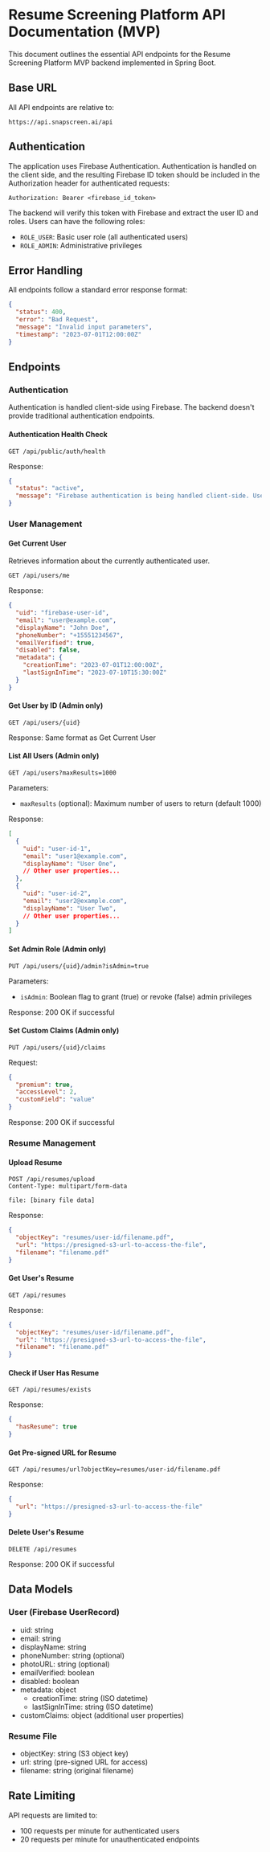 # Resume Screening Platform API Documentation (MVP)

This document outlines the essential API endpoints for the Resume Screening Platform MVP backend implemented in Spring Boot.

## Base URL

All API endpoints are relative to:

```
https://api.snapscreen.ai/api
```

## Authentication

The application uses Firebase Authentication. Authentication is handled on the client side, and the resulting Firebase ID token should be included in the Authorization header for authenticated requests:

```
Authorization: Bearer <firebase_id_token>
```

The backend will verify this token with Firebase and extract the user ID and roles. Users can have the following roles:
- `ROLE_USER`: Basic user role (all authenticated users)
- `ROLE_ADMIN`: Administrative privileges

## Error Handling

All endpoints follow a standard error response format:

```json
{
  "status": 400,
  "error": "Bad Request",
  "message": "Invalid input parameters",
  "timestamp": "2023-07-01T12:00:00Z"
}
```

## Endpoints

### Authentication

Authentication is handled client-side using Firebase. The backend doesn't provide traditional authentication endpoints.

#### Authentication Health Check

```
GET /api/public/auth/health
```

Response:
```json
{
  "status": "active",
  "message": "Firebase authentication is being handled client-side. Use ID tokens from Firebase in the Authorization header for authenticated requests."
}
```

### User Management

#### Get Current User

Retrieves information about the currently authenticated user.

```
GET /api/users/me
```

Response:
```json
{
  "uid": "firebase-user-id",
  "email": "user@example.com",
  "displayName": "John Doe",
  "phoneNumber": "+15551234567",
  "emailVerified": true,
  "disabled": false,
  "metadata": {
    "creationTime": "2023-07-01T12:00:00Z",
    "lastSignInTime": "2023-07-10T15:30:00Z"
  }
}
```

#### Get User by ID (Admin only)

```
GET /api/users/{uid}
```

Response: Same format as Get Current User

#### List All Users (Admin only)

```
GET /api/users?maxResults=1000
```

Parameters:
- `maxResults` (optional): Maximum number of users to return (default 1000)

Response:
```json
[
  {
    "uid": "user-id-1",
    "email": "user1@example.com",
    "displayName": "User One",
    // Other user properties...
  },
  {
    "uid": "user-id-2",
    "email": "user2@example.com",
    "displayName": "User Two",
    // Other user properties...
  }
]
```

#### Set Admin Role (Admin only)

```
PUT /api/users/{uid}/admin?isAdmin=true
```

Parameters:
- `isAdmin`: Boolean flag to grant (true) or revoke (false) admin privileges

Response: 200 OK if successful

#### Set Custom Claims (Admin only)

```
PUT /api/users/{uid}/claims
```

Request:
```json
{
  "premium": true,
  "accessLevel": 2,
  "customField": "value"
}
```

Response: 200 OK if successful

### Resume Management

#### Upload Resume

```
POST /api/resumes/upload
Content-Type: multipart/form-data

file: [binary file data]
```

Response:
```json
{
  "objectKey": "resumes/user-id/filename.pdf",
  "url": "https://presigned-s3-url-to-access-the-file",
  "filename": "filename.pdf"
}
```

#### Get User's Resume

```
GET /api/resumes
```

Response:
```json
{
  "objectKey": "resumes/user-id/filename.pdf",
  "url": "https://presigned-s3-url-to-access-the-file",
  "filename": "filename.pdf"
}
```

#### Check if User Has Resume

```
GET /api/resumes/exists
```

Response:
```json
{
  "hasResume": true
}
```

#### Get Pre-signed URL for Resume

```
GET /api/resumes/url?objectKey=resumes/user-id/filename.pdf
```

Response:
```json
{
  "url": "https://presigned-s3-url-to-access-the-file"
}
```

#### Delete User's Resume

```
DELETE /api/resumes
```

Response: 200 OK if successful

## Data Models

### User (Firebase UserRecord)
- uid: string
- email: string
- displayName: string
- phoneNumber: string (optional)
- photoURL: string (optional)
- emailVerified: boolean
- disabled: boolean
- metadata: object
  - creationTime: string (ISO datetime)
  - lastSignInTime: string (ISO datetime)
- customClaims: object (additional user properties)

### Resume File
- objectKey: string (S3 object key)
- url: string (pre-signed URL for access)
- filename: string (original filename)

## Rate Limiting

API requests are limited to:
- 100 requests per minute for authenticated users
- 20 requests per minute for unauthenticated endpoints
